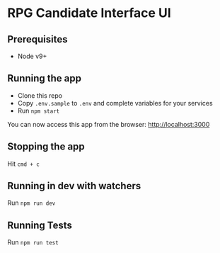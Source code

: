 # RPG Candidate Interface UI

## Prerequisites

* Node v9+

## Running the app

* Clone this repo
* Copy `.env.sample` to `.env` and complete variables for your services
* Run `npm start`

You can now access this app from the browser: [http://localhost:3000](http://localhost:3000)

## Stopping the app
Hit `cmd + c`

## Running in dev with watchers
Run `npm run dev`

## Running Tests
Run `npm run test`
